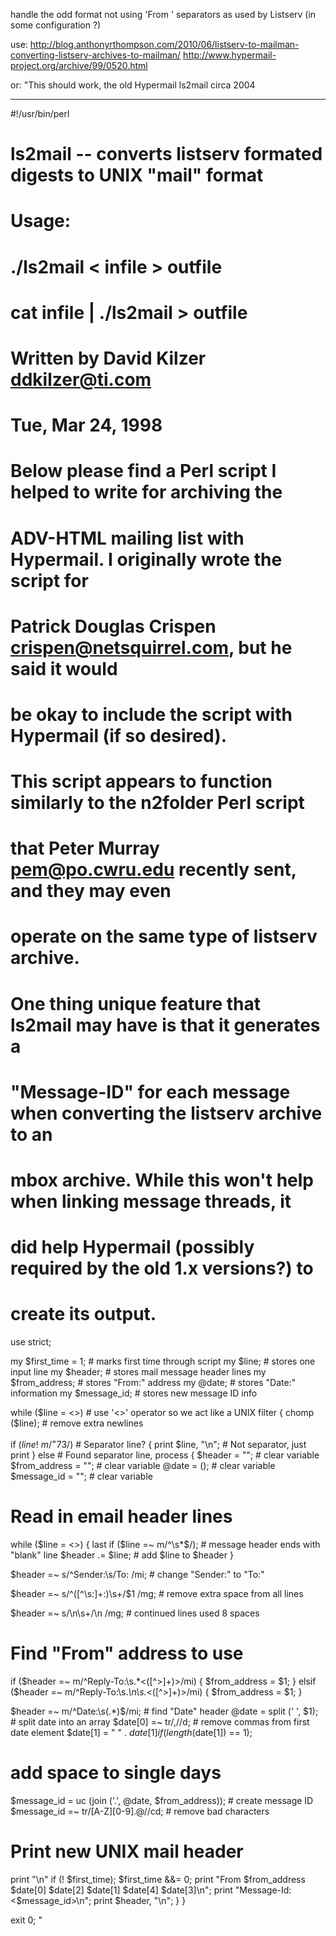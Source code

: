 handle the odd format not using 'From ' separators as used by Listserv (in some configuration ?)

use:
http://blog.anthonyrthompson.com/2010/06/listserv-to-mailman-converting-listserv-archives-to-mailman/
http://www.hypermail-project.org/archive/99/0520.html

or:
"This should work, the old Hypermail ls2mail circa 2004

-------


#!/usr/bin/perl
#
# ls2mail -- converts listserv formated digests to UNIX "mail" format
#
# Usage:
# ./ls2mail < infile > outfile
# cat infile | ./ls2mail > outfile
#
# Written by David Kilzer <ddkilzer@ti.com>
# Tue, Mar 24, 1998
#
# Below please find a Perl script I helped to write for archiving the
# ADV-HTML mailing list with Hypermail. I originally wrote the script for
# Patrick Douglas Crispen <crispen@netsquirrel.com>, but he said it would
# be okay to include the script with Hypermail (if so desired).
# 
# This script appears to function similarly to the n2folder Perl script
# that Peter Murray <pem@po.cwru.edu> recently sent, and they may even
# operate on the same type of listserv archive.
# 
# One thing unique feature that ls2mail may have is that it generates a
# "Message-ID" for each message when converting the listserv archive to an
# mbox archive. While this won't help when linking message threads, it
# did help Hypermail (possibly required by the old 1.x versions?) to
# create its output.

use strict;


my $first_time = 1;	# marks first time through script
my $line;	 # stores one input line
my $header;	 # stores mail message header lines
my $from_address;	# stores "From:" address
my @date;	 # stores "Date:" information
my $message_id;	 # stores new message ID info


while ($line = <>)	# use '<>' operator so we act like a UNIX filter
{
chomp ($line);	# remove extra newlines

if ($line !~ m/^={73}$/)	# Separator line?
{
print $line, "\n";	 # Not separator, just print
}
else	 # Found separator line, process
{
$header = "";	# clear variable
$from_address = "";	# clear variable
@date = ();	 # clear variable
$message_id = "";	# clear variable

# Read in email header lines

while ($line = <>)
{
last if ($line =~ m/^\s*$/); # message header ends with "blank" line
$header .= $line;	 # add $line to $header
}

$header =~ s/^Sender:\s/To: /mi;	# change "Sender:" to "To:"

$header =~ s/^([^\s:]+:)\s+/$1 /mg;	# remove extra space from all lines

$header =~ s/\n\s+/\n /mg;	# continued lines used 8 spaces

# Find "From" address to use
if ($header =~ m/^Reply-To:\s.*<([^>]+)>/mi)
{
$from_address = $1;
}
elsif ($header =~ m/^Reply-To:\s.*\n\s.*<([^>]+)>/mi)
{
$from_address = $1;
}

$header =~ m/^Date:\s(.*)$/mi;	# find "Date" header
@date = split (' ', $1);	 # split date into an array
$date[0] =~ tr/,//d;	 # remove commas from first date element
$date[1] = " " . $date[1] if (length($date[1]) == 1);
# add space to single days

$message_id = uc (join ('.', @date, $from_address)); # create message ID
$message_id =~ tr/[A-Z][0-9].@//cd;	# remove bad characters

# Print new UNIX mail header
print "\n" if (! $first_time);
$first_time &&= 0;
print "From $from_address $date[0] $date[2] $date[1] $date[4]
$date[3]\n";
print "Message-Id: <$message_id>\n";
print $header, "\n";
}
}


exit 0;
"